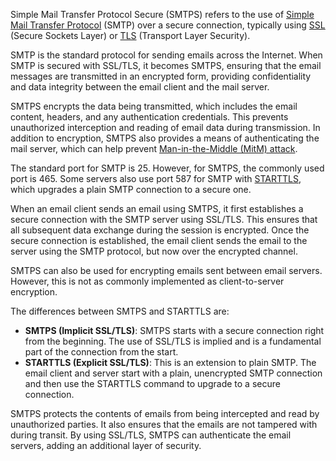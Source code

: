Simple Mail Transfer Protocol Secure (SMTPS) refers to the use of [Simple Mail Transfer Protocol](../protocols/smtp.md) (SMTP) over a secure connection, typically using [SSL](../cryptography/ssl.md) (Secure Sockets Layer) or [TLS](../cryptography/tls.md) (Transport Layer Security). 

SMTP is the standard protocol for sending emails across the Internet. When SMTP is secured with SSL/TLS, it becomes SMTPS, ensuring that the email messages are transmitted in an encrypted form, providing confidentiality and data integrity between the email client and the mail server.

SMTPS encrypts the data being transmitted, which includes the email content, headers, and any authentication credentials. This prevents unauthorized interception and reading of email data during transmission. In addition to encryption, SMTPS also provides a means of authenticating the mail server, which can help prevent [Man-in-the-Middle (MitM) attack](../security/mitm.md).

The standard port for SMTP is 25. However, for SMTPS, the commonly used port is 465. Some servers also use port 587 for SMTP with [STARTTLS](../protocols/starttls.md), which upgrades a plain SMTP connection to a secure one.

When an email client sends an email using SMTPS, it first establishes a secure connection with the SMTP server using SSL/TLS. This ensures that all subsequent data exchange during the session is encrypted. Once the secure connection is established, the email client sends the email to the server using the SMTP protocol, but now over the encrypted channel.

SMTPS can also be used for encrypting emails sent between email servers. However, this is not as commonly implemented as client-to-server encryption.

The differences between SMTPS and STARTTLS are:

- **SMTPS (Implicit SSL/TLS)**: SMTPS starts with a secure connection right from the beginning. The use of SSL/TLS is implied and is a fundamental part of the connection from the start.
- **STARTTLS (Explicit SSL/TLS)**: This is an extension to plain SMTP. The email client and server start with a plain, unencrypted SMTP connection and then use the STARTTLS command to upgrade to a secure connection.

SMTPS protects the contents of emails from being intercepted and read by unauthorized parties. It also ensures that the emails are not tampered with during transit. By using SSL/TLS, SMTPS can authenticate the email servers, adding an additional layer of security.